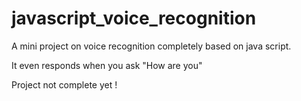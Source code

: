 # javascript_voice_recognition
A mini project on  voice recognition completely based on java script. 

It even responds when you ask "How are you" 


Project not complete yet !
